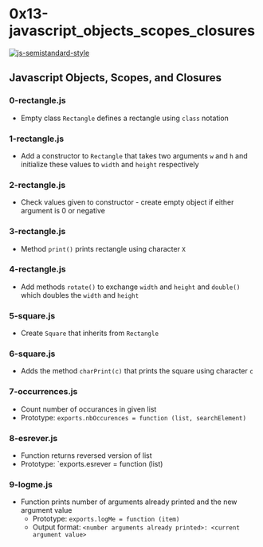 # 0x13-javascript_objects_scopes_closures

[![js-semistandard-style](https://img.shields.io/badge/code%20style-semistandard-brightgreen.svg?style=flat-square)](https://github.com/Flet/semistandard)

## Javascript Objects, Scopes, and Closures
### 0-rectangle.js
* Empty class `Rectangle` defines a rectangle using `class` notation

### 1-rectangle.js
* Add a constructor to `Rectangle` that takes two arguments `w` and `h` and initialize these values to `width` and `height` respectively

### 2-rectangle.js
* Check values given to constructor - create empty object if either argument is 0 or negative

### 3-rectangle.js
* Method `print()` prints rectangle using character `X`

### 4-rectangle.js
* Add methods `rotate()` to exchange `width` and `height` and `double()` which doubles the `width` and `height`

### 5-square.js
* Create `Square` that inherits from `Rectangle`

### 6-square.js
* Adds the method `charPrint(c)` that prints the square using character `c`

### 7-occurrences.js
* Count number of occurances in given list
* Prototype: `exports.nbOccurences = function (list, searchElement)`

### 8-esrever.js
* Function returns reversed version of list
* Prototype: `exports.esrever = function (list)	

### 9-logme.js
* Function prints number of arguments already printed and the new argument value
  * Prototype: `exports.logMe = function (item)`
  * Output format: `<number arguments already printed>: <current argument value>`

